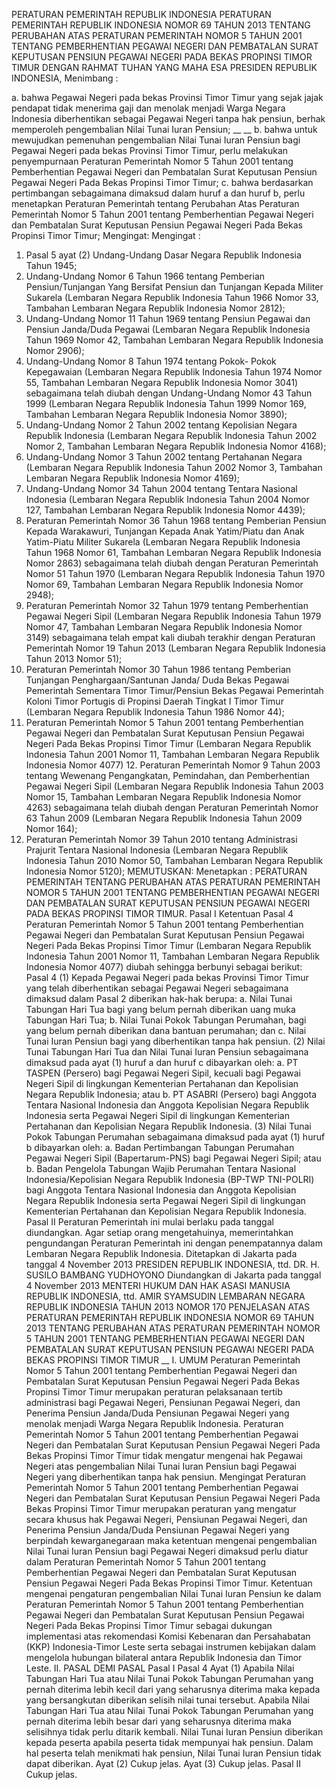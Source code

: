  PERATURAN PEMERINTAH REPUBLIK INDONESIA PERATURAN PEMERINTAH REPUBLIK INDONESIA NOMOR 69 TAHUN 2013 TENTANG PERUBAHAN ATAS PERATURAN PEMERINTAH NOMOR 5 TAHUN 2001 TENTANG PEMBERHENTIAN PEGAWAI NEGERI DAN PEMBATALAN SURAT KEPUTUSAN PENSIUN PEGAWAI NEGERI PADA BEKAS PROPINSI TIMOR TIMUR
DENGAN RAHMAT TUHAN YANG MAHA ESA PRESIDEN REPUBLIK INDONESIA,
Menimbang :

a. bahwa Pegawai Negeri pada bekas Provinsi Timor Timur yang sejak jajak pendapat tidak menerima gaji dan menolak menjadi Warga Negara Indonesia diberhentikan sebagai Pegawai Negeri tanpa hak pensiun, berhak memperoleh pengembalian Nilai Tunai Iuran Pensiun; __ __ b. bahwa untuk mewujudkan pemenuhan pengembalian Nilai Tunai Iuran Pensiun bagi Pegawai Negeri pada bekas Provinsi Timor Timur, perlu melakukan penyempurnaan Peraturan Pemerintah Nomor 5 Tahun 2001 tentang Pemberhentian Pegawai Negeri dan Pembatalan Surat Keputusan Pensiun Pegawai Negeri Pada Bekas Propinsi Timor Timur;
c. bahwa berdasarkan pertimbangan sebagaimana dimaksud dalam huruf a dan huruf b, perlu menetapkan Peraturan Pemerintah tentang Perubahan Atas Peraturan Pemerintah Nomor 5 Tahun 2001 tentang Pemberhentian Pegawai Negeri dan Pembatalan Surat Keputusan Pensiun Pegawai Negeri Pada Bekas Propinsi Timor Timur;
Mengingat:
Mengingat :

1. Pasal 5 ayat (2) Undang-Undang Dasar Negara Republik Indonesia Tahun 1945;
2. Undang-Undang Nomor 6 Tahun 1966 tentang Pemberian Pensiun/Tunjangan Yang Bersifat Pensiun dan Tunjangan Kepada Militer Sukarela (Lembaran Negara Republik Indonesia Tahun 1966 Nomor 33, Tambahan Lembaran Negara Republik Indonesia Nomor 2812);
3. Undang-Undang Nomor 11 Tahun 1969 tentang Pensiun Pegawai dan Pensiun Janda/Duda Pegawai (Lembaran Negara Republik Indonesia Tahun 1969 Nomor 42, Tambahan Lembaran Negara Republik Indonesia Nomor 2906);
4. Undang-Undang Nomor 8 Tahun 1974 tentang Pokok- Pokok Kepegawaian (Lembaran Negara Republik Indonesia Tahun 1974 Nomor 55, Tambahan Lembaran Negara Republik Indonesia Nomor 3041) sebagaimana telah diubah dengan Undang-Undang Nomor 43 Tahun 1999 (Lembaran Negara Republik Indonesia Tahun 1999 Nomor 169, Tambahan Lembaran Negara Republik Indonesia Nomor 3890);
5. Undang-Undang Nomor 2 Tahun 2002 tentang Kepolisian Negara Republik Indonesia (Lembaran Negara Republik Indonesia Tahun 2002 Nomor 2, Tambahan Lembaran Negara Republik Indonesia Nomor 4168);
6. Undang-Undang Nomor 3 Tahun 2002 tentang Pertahanan Negara (Lembaran Negara Republik Indonesia Tahun 2002 Nomor 3, Tambahan Lembaran Negara Republik Indonesia Nomor 4169);
7. Undang-Undang Nomor 34 Tahun 2004 tentang Tentara Nasional Indonesia (Lembaran Negara Republik Indonesia Tahun 2004 Nomor 127, Tambahan Lembaran Negara Republik Indonesia Nomor 4439);
8. Peraturan Pemerintah Nomor 36 Tahun 1968 tentang Pemberian Pensiun Kepada Warakawuri, Tunjangan Kepada Anak Yatim/Piatu dan Anak Yatim-Piatu Militer Sukarela (Lembaran Negara Republik Indonesia Tahun 1968 Nomor 61, Tambahan Lembaran Negara Republik Indonesia Nomor 2863) sebagaimana telah diubah dengan Peraturan Pemerintah Nomor 51 Tahun 1970 (Lembaran Negara Republik Indonesia Tahun 1970 Nomor 69, Tambahan Lembaran Negara Republik Indonesia Nomor 2948);
9. Peraturan Pemerintah Nomor 32 Tahun 1979 tentang Pemberhentian Pegawai Negeri Sipil (Lembaran Negara Republik Indonesia Tahun 1979 Nomor 47, Tambahan Lembaran Negara Republik Indonesia Nomor 3149) sebagaimana telah empat kali diubah terakhir dengan Peraturan Pemerintah Nomor 19 Tahun 2013 (Lembaran Negara Republik Indonesia Tahun 2013 Nomor 51);
10. Peraturan Pemerintah Nomor 30 Tahun 1986 tentang Pemberian Tunjangan Penghargaan/Santunan Janda/ Duda Bekas Pegawai Pemerintah Sementara Timor Timur/Pensiun Bekas Pegawai Pemerintah Koloni Timor Portugis di Propinsi Daerah Tingkat I Timor Timur (Lembaran Negara Republik Indonesia Tahun 1986 Nomor 44);
11. Peraturan Pemerintah Nomor 5 Tahun 2001 tentang Pemberhentian Pegawai Negeri dan Pembatalan Surat Keputusan Pensiun Pegawai Negeri Pada Bekas Propinsi Timor Timur (Lembaran Negara Republik Indonesia Tahun 2001 Nomor 11, Tambahan Lembaran Negara Republik Indonesia Nomor 4077) 12. Peraturan Pemerintah Nomor 9 Tahun 2003 tentang Wewenang Pengangkatan, Pemindahan, dan Pemberhentian Pegawai Negeri Sipil (Lembaran Negara Republik Indonesia Tahun 2003 Nomor 15, Tambahan Lembaran Negara Republik Indonesia Nomor 4263) sebagaimana telah diubah dengan Peraturan Pemerintah Nomor 63 Tahun 2009 (Lembaran Negara Republik Indonesia Tahun 2009 Nomor 164);
13. Peraturan Pemerintah Nomor 39 Tahun 2010 tentang Administrasi Prajurit Tentara Nasional Indonesia (Lembaran Negara Republik Indonesia Tahun 2010 Nomor 50, Tambahan Lembaran Negara Republik Indonesia Nomor 5120);
MEMUTUSKAN:
 Menetapkan : PERATURAN PEMERINTAH TENTANG PERUBAHAN ATAS PERATURAN PEMERINTAH NOMOR 5 TAHUN 2001 TENTANG PEMBERHENTIAN PEGAWAI NEGERI DAN PEMBATALAN SURAT KEPUTUSAN PENSIUN PEGAWAI NEGERI PADA BEKAS PROPINSI TIMOR TIMUR.
Pasal I
Ketentuan Pasal 4 Peraturan Pemerintah Nomor 5 Tahun 2001 tentang Pemberhentian Pegawai Negeri dan Pembatalan Surat Keputusan Pensiun Pegawai Negeri Pada Bekas Propinsi Timor Timur (Lembaran Negara Republik Indonesia Tahun 2001 Nomor 11, Tambahan Lembaran Negara Republik Indonesia Nomor 4077) diubah sehingga berbunyi sebagai berikut:
Pasal 4
(1) Kepada Pegawai Negeri pada bekas Provinsi Timor Timur yang telah diberhentikan sebagai Pegawai Negeri sebagaimana dimaksud dalam Pasal 2 diberikan hak-hak berupa:
a. Nilai Tunai Tabungan Hari Tua bagi yang belum pernah diberikan uang muka Tabungan Hari Tua;
b. Nilai Tunai Pokok Tabungan Perumahan, bagi yang belum pernah diberikan dana bantuan perumahan; dan c. Nilai Tunai Iuran Pensiun bagi yang diberhentikan tanpa hak pensiun.
(2) Nilai Tunai Tabungan Hari Tua dan Nilai Tunai Iuran Pensiun sebagaimana dimaksud pada ayat (1) huruf a dan huruf c dibayarkan oleh:
a. PT TASPEN (Persero) bagi Pegawai Negeri Sipil, kecuali bagi Pegawai Negeri Sipil di lingkungan Kementerian Pertahanan dan Kepolisian Negara Republik Indonesia; atau
b. PT ASABRI (Persero) bagi Anggota Tentara Nasional Indonesia dan Anggota Kepolisian Negara Republik Indonesia serta Pegawai Negeri Sipil di lingkungan Kementerian Pertahanan dan Kepolisian Negara Republik Indonesia.
(3) Nilai Tunai Pokok Tabungan Perumahan sebagaimana dimaksud pada ayat (1) huruf b dibayarkan oleh:
a. Badan Pertimbangan Tabungan Perumahan Pegawai Negeri Sipil (Bapertarum-PNS) bagi Pegawai Negeri Sipil; atau
b. Badan Pengelola Tabungan Wajib Perumahan Tentara Nasional Indonesia/Kepolisian Negara Republik Indonesia (BP-TWP TNI-POLRI) bagi Anggota Tentara Nasional Indonesia dan Anggota Kepolisian Negara Republik Indonesia serta Pegawai Negeri Sipil di lingkungan Kementerian Pertahanan dan Kepolisian Negara Republik Indonesia.
Pasal II
Peraturan Pemerintah ini mulai berlaku pada tanggal diundangkan.
Agar setiap orang mengetahuinya, memerintahkan pengundangan Peraturan Pemerintah ini dengan penempatannya dalam Lembaran Negara Republik Indonesia. Ditetapkan di Jakarta pada tanggal 4 November 2013 PRESIDEN REPUBLIK INDONESIA, ttd. DR. H. SUSILO BAMBANG YUDHOYONO Diundangkan di Jakarta pada tanggal 4 November 2013 MENTERI HUKUM DAN HAK ASASI MANUSIA REPUBLIK INDONESIA, ttd. AMIR SYAMSUDIN LEMBARAN NEGARA REPUBLIK INDONESIA TAHUN 2013 NOMOR 170 PENJELASAN ATAS PERATURAN PEMERINTAH REPUBLIK INDONESIA NOMOR 69 TAHUN 2013 TENTANG PERUBAHAN ATAS PERATURAN PEMERINTAH NOMOR 5 TAHUN 2001 TENTANG PEMBERHENTIAN PEGAWAI NEGERI DAN PEMBATALAN SURAT KEPUTUSAN PENSIUN PEGAWAI NEGERI PADA BEKAS PROPINSI TIMOR TIMUR __ I. UMUM Peraturan Pemerintah Nomor 5 Tahun 2001 tentang Pemberhentian Pegawai Negeri dan Pembatalan Surat Keputusan Pensiun Pegawai Negeri Pada Bekas Propinsi Timor Timur merupakan peraturan pelaksanaan tertib administrasi bagi Pegawai Negeri, Pensiunan Pegawai Negeri, dan Penerima Pensiun Janda/Duda Pensiunan Pegawai Negeri yang menolak menjadi Warga Negara Republik Indonesia. Peraturan Pemerintah Nomor 5 Tahun 2001 tentang Pemberhentian Pegawai Negeri dan Pembatalan Surat Keputusan Pensiun Pegawai Negeri Pada Bekas Propinsi Timor Timur tidak mengatur mengenai hak Pegawai Negeri atas pengembalian Nilai Tunai Iuran Pensiun bagi Pegawai Negeri yang diberhentikan tanpa hak pensiun. Mengingat Peraturan Pemerintah Nomor 5 Tahun 2001 tentang Pemberhentian Pegawai Negeri dan Pembatalan Surat Keputusan Pensiun Pegawai Negeri Pada Bekas Propinsi Timor Timur merupakan peraturan yang mengatur secara khusus hak Pegawai Negeri, Pensiunan Pegawai Negeri, dan Penerima Pensiun Janda/Duda Pensiunan Pegawai Negeri yang berpindah kewarganegaraan maka ketentuan mengenai pengembalian Nilai Tunai Iuran Pensiun bagi Pegawai Negeri dimaksud perlu diatur dalam Peraturan Pemerintah Nomor 5 Tahun 2001 tentang Pemberhentian Pegawai Negeri dan Pembatalan Surat Keputusan Pensiun Pegawai Negeri Pada Bekas Propinsi Timor Timur. Ketentuan mengenai pengaturan pengembalian Nilai Tunai Iuran Pensiun ke dalam Peraturan Pemerintah Nomor 5 Tahun 2001 tentang Pemberhentian Pegawai Negeri dan Pembatalan Surat Keputusan Pensiun Pegawai Negeri Pada Bekas Propinsi Timor Timur sebagai dukungan implementasi atas rekomendasi Komisi Kebenaran dan Persahabatan (KKP) Indonesia-Timor Leste serta sebagai instrumen kebijakan dalam mengelola hubungan bilateral antara Republik Indonesia dan Timor Leste. II. PASAL DEMI PASAL
Pasal I
Pasal 4
Ayat (1) Apabila Nilai Tabungan Hari Tua atau Nilai Tunai Pokok Tabungan Perumahan yang pernah diterima lebih kecil dari yang seharusnya diterima maka kepada yang bersangkutan diberikan selisih nilai tunai tersebut. Apabila Nilai Tabungan Hari Tua atau Nilai Tunai Pokok Tabungan Perumahan yang pernah diterima lebih besar dari yang seharusnya diterima maka selisihnya tidak perlu ditarik kembali. Nilai Tunai Iuran Pensiun diberikan kepada peserta apabila peserta tidak mempunyai hak pensiun. Dalam hal peserta telah menikmati hak pensiun, Nilai Tunai Iuran Pensiun tidak dapat diberikan. Ayat (2) Cukup jelas. Ayat (3) Cukup jelas.
Pasal II
Cukup jelas.